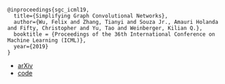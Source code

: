 # 

```
@inproceedings{sgc_icml19,
  title={Simplifying Graph Convolutional Networks},
  author={Wu, Felix and Zhang, Tianyi and Souza Jr., Amauri Holanda and Fifty, Christopher and Yu, Tao and Weinberger, Kilian Q.},
  booktitle = {Proceedings of the 36th International Conference on Machine Learning (ICML)}, 
  year={2019}
}
```

- [arXiv](https://arxiv.org/abs/1902.07153)
- [code](https://github.com/Tiiiger/SGC)
